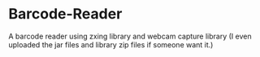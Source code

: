 # Barcode-Reader
A barcode reader using zxing library and webcam capture library
(I even uploaded the jar files and library zip files if someone want it.)
